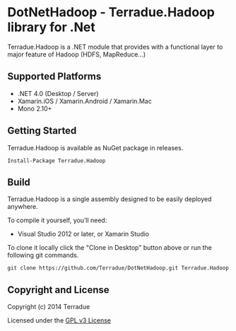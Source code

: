 # DotNetHadoop - Terradue.Hadoop library for .Net

Terradue.Hadoop is a .NET module that provides with a functional layer to major feature of Hadoop (HDFS, MapReduce...)

## Supported Platforms

* .NET 4.0 (Desktop / Server)
* Xamarin.iOS / Xamarin.Android / Xamarin.Mac
* Mono 2.10+

## Getting Started

Terradue.Hadoop is available as NuGet package in releases.

```
Install-Package Terradue.Hadoop
```

## Build

Terradue.Hadoop is a single assembly designed to be easily deployed anywhere. 

To compile it yourself, you’ll need:

* Visual Studio 2012 or later, or Xamarin Studio

To clone it locally click the "Clone in Desktop" button above or run the 
following git commands.

```
git clone https://github.com/Terradue/DotNetHadoop.git Terradue.Hadoop
```

## Copyright and License

Copyright (c) 2014 Terradue

Licensed under the [GPL v3 License](https://github.com/Terradue/DotNetHadoop/blob/master/LICENSE)

